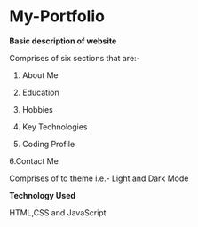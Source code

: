 # My-Portfolio

**Basic description of website**

Comprises of six sections that are:-

1. About Me

2. Education

3. Hobbies

4. Key Technologies

5. Coding Profile

6.Contact Me

Comprises of to theme i.e.- Light and Dark Mode

**Technology Used**

HTML,CSS and JavaScript
